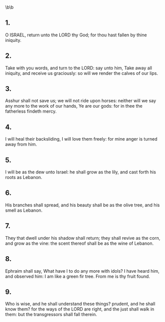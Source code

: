 \b\b
## 1.
O ISRAEL, return unto the LORD thy God; for thou hast fallen by thine iniquity.
## 2.
Take with you words, and turn to the LORD: say unto him, Take away all iniquity, and receive us graciously: so will we render the calves of our lips.
## 3.
Asshur shall not save us; we will not ride upon horses: neither will we say any more to the work of our hands, Ye are our gods: for in thee the fatherless findeth mercy.
## 4.
I will heal their backsliding, I will love them freely: for mine anger is turned away from him.
## 5.
I will be as the dew unto Israel: he shall grow as the lily, and cast forth his roots as Lebanon.
## 6.
His branches shall spread, and his beauty shall be as the olive tree, and his smell as Lebanon.
## 7.
They that dwell under his shadow shall return; they shall revive as the corn, and grow as the vine: the scent thereof shall be as the wine of Lebanon.
## 8.
Ephraim shall say, What have I to do any more with idols?  I have heard him, and observed him: I am like a green fir tree. From me is thy fruit found.
## 9.
Who is wise, and he shall understand these things?  prudent, and he shall know them?  for the ways of the LORD are right, and the just shall walk in them: but the transgressors shall fall therein.
